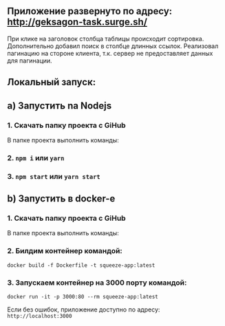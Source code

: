## Приложение развернуто по адресу: http://geksagon-task.surge.sh/

При клике на заголовок столбца таблицы происходит
сортировка. Дополнительно добавил поиск в столбце длинных ссылок.
Реализовал пагинацию на стороне клиента,
т.к. сервер не предоставляет данных для пагинации.

## Локальный запуск:
## a) Запустить nа Nodejs
### 1. Скачать папку проекта с GiHub
В папке проекта выполнить команды:
### 2. `npm i` или `yarn`
### 3. `npm start` или `yarn start`

## b) Запустить в docker-е
### 1. Скачать папку проекта с GiHub
В папке проекта выполнить команды:
### 2. Билдим контейнер командой:
`docker build -f Dockerfile -t squeeze-app:latest`
### 3. Запускаем контейнер на 3000 порту командой:
`docker run -it -p 3000:80 --rm squeeze-app:latest`

Если без ошибок, приложение доступно по адресу:
`http://localhost:3000`